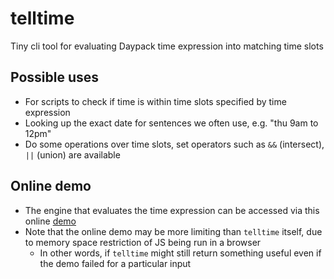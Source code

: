 # telltime
Tiny cli tool for evaluating Daypack time expression into matching time slots

## Possible uses

- For scripts to check if time is within time slots specified by time expression
- Looking up the exact date for sentences we often use, e.g. "thu 9am to 12pm"
- Do some operations over time slots, set operators such as `&&` (intersect), `||` (union) are available

## Online demo

- The engine that evaluates the time expression can be accessed via this online [demo](https://daypack-dev.github.io/time-expr-demo/)
- Note that the online demo may be more limiting than `telltime` itself, due to memory space restriction of JS being run in a browser
  - In other words, if `telltime` might still return something useful even if the demo failed for a particular input
